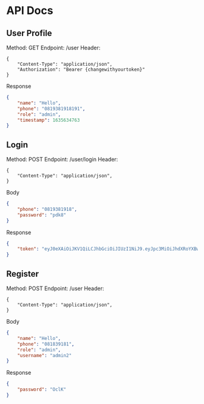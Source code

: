 # API Docs

## User Profile
Method: GET
Endpoint: /user
Header:
```
{
    "Content-Type": "application/json",
    "Authorization": "Bearer {changewithyourtoken}"
}
```

Response
```json
{
    "name": "Hello",
    "phone": "0819381918191",
    "role": "admin",
    "timestamp": 1635634763
}
```

## Login
Method: POST
Endpoint: /user/login
Header:
```
{
    "Content-Type": "application/json",
}
```

Body
```json
{
    "phone": "0819381918",
    "password": "pdk8"
}
```

Response
```json
{
    "token": "eyJ0eXAiOiJKV1QiLCJhbGciOiJIUzI1NiJ9.eyJpc3MiOiJhdXRoYXBwLWh0dHAiLCJzdWIiOiJhdXRoYXBwIiwiaWF0IjoxNjM1NjkyODI2LCJleHAiOjE2MzU5MDg4MjYsImRhdGEiOnsibmFtZSI6IkhlbGxvIiwicGhvbmUiOiIwODE4MzkxODEiLCJyb2xlIjoiYWRtaW4iLCJ0aW1lc3RhbXAiOjE2MzU2OTI4MjZ9fQ.TSSs1vvWAMyX77JdQAjyyHQADey9kEg-VAgJA2XoQh4"
}
```

## Register
Method: POST
Endpoint: /user
Header:
```
{
    "Content-Type": "application/json",
}
```

Body
```json
{
    "name": "Hello",
    "phone": "081839181",
    "role": "admin",
    "username": "admin2"
}
```

Response
```json
{
    "password": "OclK"
}
```